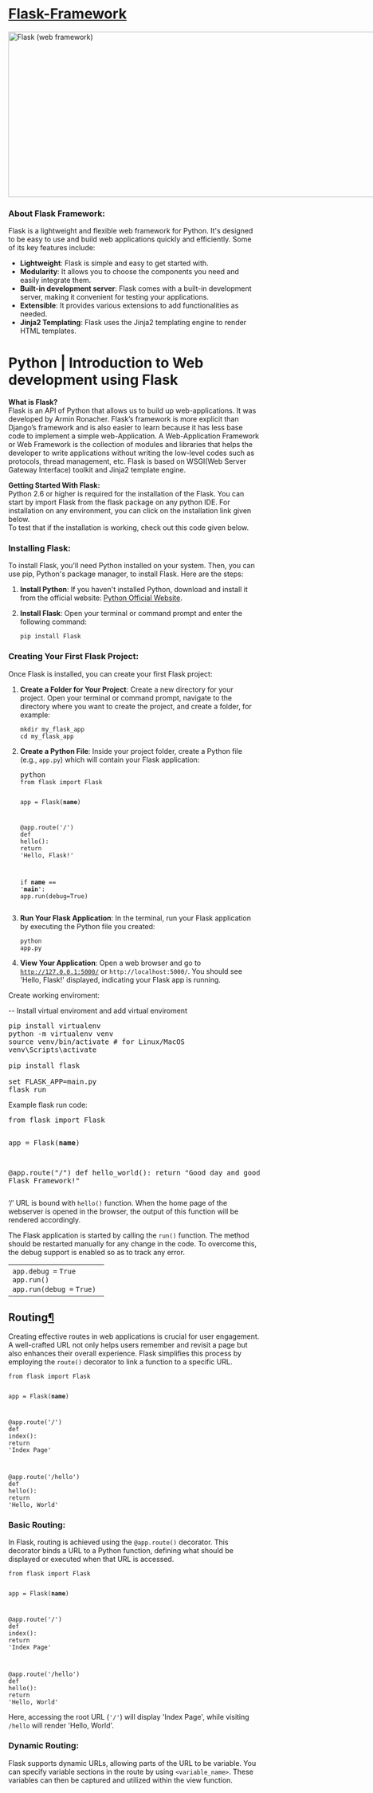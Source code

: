 <h1><a href="https://flask.palletsprojects.com/en/3.0.x/">Flask-Framework</a></h1> <img src="https://upload.wikimedia.org/wikipedia/commons/thumb/3/3c/Flask_logo.svg/1200px-Flask_logo.svg.png" jsaction="VQAsE" class="sFlh5c pT0Scc iPVvYb" style="max-width: 1200px; height: 332px; margin: 0px; width: 847px;" alt="Flask (web framework)" jsname="kn3ccd" aria-hidden="false">


<h3>About Flask Framework:</h3>
<p>Flask is a lightweight and flexible web framework for Python. It's designed to be easy to use and build web applications quickly and efficiently. Some of its key features include:</p>
<ul><li><strong>Lightweight</strong>: Flask is simple and easy to get started with.</li><li><strong>Modularity</strong>: It allows you to choose the components you need and easily integrate them.</li><li><strong>Built-in development server</strong>: Flask comes with a built-in development server, making it convenient for testing your applications.</li><li><strong>Extensible</strong>: It provides various extensions to add functionalities as needed.</li><li><strong>Jinja2 Templating</strong>: Flask uses the Jinja2 templating engine to render HTML templates.</li></ul>

# Python | Introduction to Web development using Flask

<p><b>What is Flask?</b><br>
Flask is an API of Python that allows us to build up web-applications. It was developed by Armin Ronacher. Flask’s framework is more explicit than Django’s framework and is also easier to learn because it has less base code to implement a simple web-Application. A Web-Application Framework or Web Framework is the collection of modules and libraries that helps the developer to write applications without writing the low-level codes such as protocols, thread management, etc. Flask is based on WSGI(Web Server Gateway Interface) toolkit and Jinja2 template engine.</p>

<p><b>Getting Started With Flask:</b><br>
Python 2.6 or higher is required for the installation of the Flask. You can start by import Flask from the flask package on any python IDE. For installation on any environment, you can click on the installation link given below.<br>
To test that if the installation is working, check out this code given below.</p>

<h3>Installing Flask:</h3>
<p>To install Flask, you'll need Python installed on your system. Then, you can use pip, Python's package manager, to install Flask. Here are the steps:</p>
<ol><li><p><strong>Install Python</strong>: If you haven't installed Python, download and install it from the official website: <a href="https://www.python.org/" target="_new">Python Official Website</a>.</p></li><li><p><strong>Install Flask</strong>:
Open your terminal or command prompt and enter the following command:</p><pre><div class="bg-black rounded-md"><div class="flex items-center relative text-gray-200 bg-gray-800 dark:bg-token-surface-primary px-4 py-2 text-xs font-sans justify-between rounded-t-md"></div><div class="p-4 overflow-y-auto"><code class="!whitespace-pre hljs">pip install Flask
</code></div></div></pre></li></ol>
<h3>Creating Your First Flask Project:</h3>
<p>Once Flask is installed, you can create your first Flask project:</p>
<ol><li><p><strong>Create a Folder for Your Project</strong>:
Create a new directory for your project. Open your terminal or command prompt, navigate to the directory where you want to create the project, and create a folder, for example:</p><pre><div class="bg-black rounded-md"><div class="flex items-center relative text-gray-200 bg-gray-800 dark:bg-token-surface-primary px-4 py-2 text-xs font-sans justify-between rounded-t-md"></div><div class="p-4 overflow-y-auto"><code class="!whitespace-pre hljs language-bash"><span class="hljs-built_in">mkdir</span> my_flask_app
<span class="hljs-built_in">cd</span> my_flask_app
</code></div></div></pre></li><li><p><strong>Create a Python File</strong>:
Inside your project folder, create a Python file (e.g., <code>app.py</code>) which will contain your Flask application:</p><pre><div class="bg-black rounded-md"><div class="flex items-center relative text-gray-200 bg-gray-800 dark:bg-token-surface-primary px-4 py-2 text-xs font-sans justify-between rounded-t-md"><span>python</span></div><div class="p-4 overflow-y-auto"><code class="!whitespace-pre hljs language-python"><span class="hljs-keyword">from</span> flask <span class="hljs-keyword">import</span> Flask

app = Flask(__name__)

<span class="hljs-meta">@app.route(<span class="hljs-params"><span class="hljs-string">'/'</span></span>)</span>
<span class="hljs-keyword">def</span> <span class="hljs-title function_">hello</span>():
    <span class="hljs-keyword">return</span> <span class="hljs-string">'Hello, Flask!'</span>

<span class="hljs-keyword">if</span> __name__ == <span class="hljs-string">'__main__'</span>:
    app.run(debug=<span class="hljs-literal">True</span>)
</code></div></div></pre></li><li><p><strong>Run Your Flask Application</strong>:
In the terminal, run your Flask application by executing the Python file you created:</p><pre><div class="bg-black rounded-md"><div class="flex items-center relative text-gray-200 bg-gray-800 dark:bg-token-surface-primary px-4 py-2 text-xs font-sans justify-between rounded-t-md"></div><div class="p-4 overflow-y-auto"><code class="!whitespace-pre hljs">python app.py
</code></div></div></pre></li><li><p><strong>View Your Application</strong>:
Open a web browser and go to <code>http://127.0.0.1:5000/</code> or <code>http://localhost:5000/</code>. You should see 'Hello, Flask!' displayed, indicating your Flask app is running.</p></li></ol>



<p>Create working enviroment:

--  Install virtual enviroment and add virtual enviroment
<pre>
pip install virtualenv
python -m virtualenv venv
source venv/bin/activate # for Linux/MacOS
venv\Scripts\activate 

pip install flask

set FLASK_APP=main.py
flask run
</pre>

</p>

<p>
Example flask run code:
</p>
<pre>
from flask import Flask

app = Flask(__name__)

@app.route("/")
def hello_world():
    return "Good day and good coding, Flask Framework!"
</pre>


<p>‘/’ URL is bound with <code>hello()</code> function. When the home page of the webserver is opened in the browser, the output of this function will be rendered accordingly.</p>
<p>The Flask application is started by calling the <code>run()</code> function. The method should be restarted manually for any change in the code. To overcome this, the debug support is enabled so as to track any error.</p>

<table border="0" cellpadding="0" cellspacing="0">
<tbody>
<tr>
<td class="code">
<div class="container">
<div class="line number1 index0 alt2"><code class="plain">app.debug </code><code class="keyword">=</code> <code class="color1">True</code></div>
<div class="line number2 index1 alt1"><code class="plain">app.run() </code></div>
<div class="line number3 index2 alt2"><code class="plain">app.run(debug </code><code class="keyword">=</code> <code class="color1">True</code><code class="plain">) </code></div>
</div>
</td>
</tr>
</tbody>
</table>

<h2>Routing<a class="headerlink" href="#routing" title="Link to this heading">¶</a></h2>

<p>Creating effective routes in web applications is crucial for user engagement. A well-crafted URL not only helps users remember and revisit a page but also enhances their overall experience. Flask simplifies this process by employing the <code>route()</code> decorator to link a function to a specific URL.</p>

<div class="p-4 overflow-y-auto"><code class="!whitespace-pre hljs language-python"><span class="hljs-keyword">from</span> flask <span class="hljs-keyword">import</span> Flask

app = Flask(__name__)

<span class="hljs-meta">@app.route(<span class="hljs-params"><span class="hljs-string">'/'</span></span>)</span>
<span class="hljs-keyword">def</span> <span class="hljs-title function_">index</span>():
    <span class="hljs-keyword">return</span> <span class="hljs-string">'Index Page'</span>

<span class="hljs-meta">@app.route(<span class="hljs-params"><span class="hljs-string">'/hello'</span></span>)</span>
<span class="hljs-keyword">def</span> <span class="hljs-title function_">hello</span>():
    <span class="hljs-keyword">return</span> <span class="hljs-string">'Hello, World'</span>
</code></div>
<h3>Basic Routing:</h3>
<p>In Flask, routing is achieved using the <code>@app.route()</code> decorator. This decorator binds a URL to a Python function, defining what should be displayed or executed when that URL is accessed.</p>

<div class="p-4 overflow-y-auto"><code class="!whitespace-pre hljs language-python"><span class="hljs-keyword">from</span> flask <span class="hljs-keyword">import</span> Flask

app = Flask(__name__)

<span class="hljs-meta">@app.route(<span class="hljs-params"><span class="hljs-string">'/'</span></span>)</span>
<span class="hljs-keyword">def</span> <span class="hljs-title function_">index</span>():
    <span class="hljs-keyword">return</span> <span class="hljs-string">'Index Page'</span>

<span class="hljs-meta">@app.route(<span class="hljs-params"><span class="hljs-string">'/hello'</span></span>)</span>
<span class="hljs-keyword">def</span> <span class="hljs-title function_">hello</span>():
    <span class="hljs-keyword">return</span> <span class="hljs-string">'Hello, World'</span>
</code></div>
<p>Here, accessing the root URL (<code>'/'</code>) will display 'Index Page', while visiting <code>/hello</code> will render 'Hello, World'.</p>
<h3>Dynamic Routing:</h3>
<p>Flask supports dynamic URLs, allowing parts of the URL to be variable. You can specify variable sections in the route by using <code>&lt;variable_name&gt;</code>. These variables can then be captured and utilized within the view function.</p>
<textarea id="read-only-cursor-text-area" aria-label="file content" aria-readonly="true" inputmode="none" tabindex="0" aria-multiline="true" aria-haspopup="false" data-gramm="false" data-gramm_editor="false" data-enable-grammarly="false" spellcheck="false" autocorrect="off" autocapitalize="off" autocomplete="off" data-ms-editor="false" class="react-blob-print-hide" style="resize: none; margin-top: -2px; padding-left: 92px; width: 100%; background-color: unset; color: transparent; position: absolute; border: none; tab-size: 8; outline: none; overflow: auto hidden; height: 220px; font-size: 12px; line-height: 20px; overflow-wrap: normal; white-space: pre;">
from flask import Flask
@app.route('/user/<username>')
def show_user_profile(username):
    return f'User: {username}'
</textarea>
